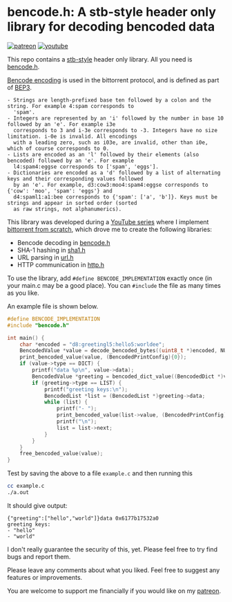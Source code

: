 # bencode.h: A stb-style header only library for decoding bencoded data

[![patreon](https://img.shields.io/badge/patreon-FF5441?style=for-the-badge&logo=Patreon)](https://www.patreon.com/hughdavenport)
[![youtube](https://img.shields.io/badge/youtube-FF0000?style=for-the-badge&logo=youtube)](https://www.youtube.com/watch?v=dqw7B6eR9P8&list=PL5r5Q39GjMDfetFdGmnhjw1svsALW1HIY)

This repo contains a [stb-style](https://github.com/nothings/stb/blob/master/docs/stb_howto.txt) header only library. All you need is [bencode.h](https://github.com/hughdavenport/bencode.h/raw/refs/heads/main/bencode.h).

[Bencode encoding](https://en.wikipedia.org/wiki/Bencode) is used in the bittorrent protocol, and is defined as part of [BEP3](https://www.bittorrent.org/beps/bep_0003.html).

    - Strings are length-prefixed base ten followed by a colon and the string. For example 4:spam corresponds to
      'spam'.
    - Integers are represented by an 'i' followed by the number in base 10 followed by an 'e'. For example i3e
      corresponds to 3 and i-3e corresponds to -3. Integers have no size limitation. i-0e is invalid. All encodings
      with a leading zero, such as i03e, are invalid, other than i0e, which of course corresponds to 0.
    - Lists are encoded as an 'l' followed by their elements (also bencoded) followed by an 'e'. For example
      l4:spam4:eggse corresponds to ['spam', 'eggs'].
    - Dictionaries are encoded as a 'd' followed by a list of alternating keys and their corresponding values followed
      by an 'e'. For example, d3:cow3:moo4:spam4:eggse corresponds to {'cow': 'moo', 'spam': 'eggs'} and
      d4:spaml1:a1:bee corresponds to {'spam': ['a', 'b']}. Keys must be strings and appear in sorted order (sorted
      as raw strings, not alphanumerics).

This library was developed during a [YouTube series](https://www.youtube.com/watch?v=dqw7B6eR9P8&list=PL5r5Q39GjMDfetFdGmnhjw1svsALW1HIY) where I implement [bittorrent from scratch](https://github.com/hughdavenport/codecrafters-bittorrent-c), which drove me to create the following libraries:
- Bencode decoding in [bencode.h](https://github.com/hughdavenport/bencode.h)
- SHA-1 hashing in [sha1.h](https://github.com/hughdavenport/sha1.h)
- URL parsing in [url.h](https://github.com/hughdavenport/url.h)
- HTTP communication in [http.h](https://github.com/hughdavenport/http.h)

To use the library, add `#define BENCODE_IMPLEMENTATION` exactly once (in your main.c may be a good place). You can `#include` the file as many times as you like.

An example file is shown below.
```c
#define BENCODE_IMPLEMENTATION
#include "bencode.h"

int main() {
    char *encoded = "d8:greetingl5:hello5:worldee";
    BencodedValue *value = decode_bencoded_bytes((uint8_t *)encoded, NULL);
    print_bencoded_value(value, (BencodedPrintConfig){0});
    if (value->type == DICT) {
        printf("data %p\n", value->data);
        BencodedValue *greeting = bencoded_dict_value((BencodedDict *)value->data, "greeting");
        if (greeting->type == LIST) {
            printf("greeting keys:\n");
            BencodedList *list = (BencodedList *)greeting->data;
            while (list) {
                printf("- ");
                print_bencoded_value(list->value, (BencodedPrintConfig){0});
                printf("\n");
                list = list->next;
            }
        }
    }
    free_bencoded_value(value);
}
```

Test by saving the above to a file `example.c` and then running this
```sh
cc example.c
./a.out
```

It should give output:
```
{"greeting":["hello","world"]}data 0x6177b17532a0
greeting keys:
- "hello"
- "world"
```

I don't really guarantee the security of this, yet. Please feel free to try find bugs and report them.

Please leave any comments about what you liked. Feel free to suggest any features or improvements.

You are welcome to support me financially if you would like on my [patreon](https://www.patreon.com/hughdavenport).
